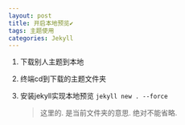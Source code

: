 ```yaml
---
layout: post
title: 开启本地预览✔︎　
tags: 主题使用
categories: Jekyll
---
```



1. 下载别人主题到本地

2. 终端cd到下载的主题文件夹

3. 安装jekyll实现本地预览
	`jekyll new . --force`
	> 这里的. 是当前文件夹的意思. 绝对不能省略.



